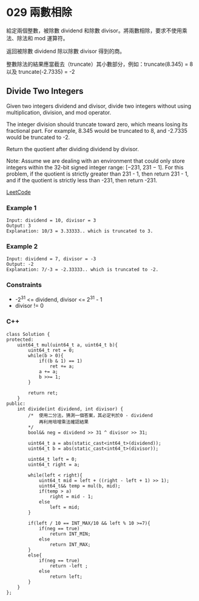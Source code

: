 # 029 兩數相除

給定兩個整數，被除數 dividend 和除數 divisor。將兩數相除，要求不使用乘法、除法和 mod 運算符。

返回被除數 dividend 除以除數 divisor 得到的商。

整數除法的結果應當截去（truncate）其小數部分，例如：truncate(8.345) = 8 以及 truncate(-2.7335) = -2

##  Divide Two Integers

Given two integers dividend and divisor, divide two integers without using multiplication, division, and mod operator.

The integer division should truncate toward zero, which means losing its fractional part. For example, 8.345 would be truncated to 8, and -2.7335 would be truncated to -2.

Return the quotient after dividing dividend by divisor.

Note: Assume we are dealing with an environment that could only store integers within the 32-bit signed integer range: [−231, 231 − 1]. For this problem, if the quotient is strictly greater than 231 - 1, then return 231 - 1, and if the quotient is strictly less than -231, then return -231.

[LeetCode](https://leetcode-cn.com/problems/divide-two-integers/)

### Example 1

```
Input: dividend = 10, divisor = 3
Output: 3
Explanation: 10/3 = 3.33333.. which is truncated to 3.
```

### Example 2

```
Input: dividend = 7, divisor = -3
Output: -2
Explanation: 7/-3 = -2.33333.. which is truncated to -2.
```

### Constraints

* -2<sup>31</sup> <= dividend, divisor <= 2<sup>31</sup> - 1
* divisor != 0


### C++ 

```
class Solution {
protected:
    uint64_t mul(uint64_t a, uint64_t b){
        uint64_t ret = 0;
        while(b > 0){
            if((b & 1) == 1)
                ret += a;
            a += a;
            b >>= 1;            
        }

        return ret;
    }
public:
    int divide(int dividend, int divisor) {
        /*  使用二分法，猜測一個答案，其必定判於0 - dividend
            再利用培增乘法確認結果
        */
        bool&& neg = dividend >> 31 ^ divisor >> 31;

        uint64_t a = abs(static_cast<int64_t>(dividend));
        uint64_t b = abs(static_cast<int64_t>(divisor));

        uint64_t left = 0;
        uint64_t right = a;

        while(left < right){
            uint64_t mid = left + ((right - left + 1) >> 1);
            uint64_t&& temp = mul(b, mid);
            if(temp > a)
                right = mid - 1;
            else
                left = mid;
        }

        if(left / 10 == INT_MAX/10 && left % 10 >=7){
            if(neg == true)
                return INT_MIN;
            else
                return INT_MAX;
        }
        else{
            if(neg == true)
                return -left ;
            else
                return left;
        }
    }
};
```
